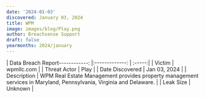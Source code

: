 ```yaml
---
date: '2024-01-03'
discovered: January 03, 2024
title: WPM
image: images/blog/Play.png
author: Breachsense Support
draft: false
yearmonths: 2024/january
---
```


| Data Breach Report------------:     |:-------------:    | :-----:|
| Victim      | wpmllc.com      | 
| Threat Actor      | Play      | 
| Date Discovered      | Jan 03, 2024      | 
| Description      | WPM Real Estate Management provides property management services in Maryland, Pennsylvania, Virginia and Delaware.      | 
| Leak Size      | Unknown      | 

